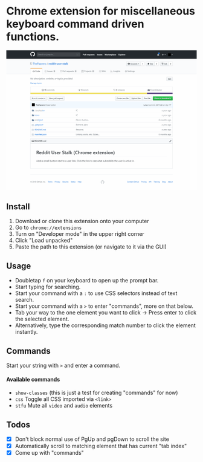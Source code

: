# Chrome extension for miscellaneous keyboard command driven functions.

![Demo gif](https://github.com/ThePaavero/ff/blob/master/demo-gif.gif)

## Install
1. Download or clone this extension onto your computer
2. Go to `chrome://extensions`
3. Turn on "Developer mode" in the upper right corner
4. Click "Load unpacked"
5. Paste the path to this extension (or navigate to it via the GUI)

## Usage
* Doubletap `f` on your keyboard to open up the prompt bar.
* Start typing for searching.
* Start your command with a `:` to use CSS selectors instead of text search.
* Start your command with a `>` to enter "commands", more on that below.
* Tab your way to the one element you want to click -> Press enter to click the selected element.
* Alternatively, type the corresponding match number to click the element instantly.

## Commands
Start your string with `>` and enter a command.

#### Available commands
- `show-classes` (this is just a test for creating "commands" for now)
- `css` Toggle all CSS imported via `<link>`
- `stfu` Mute all `video` and `audio` elements

## Todos
- [x] Don't block normal use of PgUp and pgDown to scroll the site
- [x] Automatically scroll to matching element that has current "tab index"
- [x] Come up with "commands"
